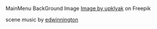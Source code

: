 
MainMenu BackGround Image
<a href="https://www.freepik.com/free-vector/rustic-house-hallway-interior-with-wooden-stairs_8308951.htm#page=3&query=cartoon%20night%20house%20background&position=5&from_view=keyword&track=ais&uuid=87b7c01b-af40-44fb-9790-07fd4f0aa241">Image by upklyak</a> on Freepik

scene music
by [edwinnington](https://opengameart.org/content/day-night-in-summerset)

